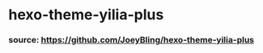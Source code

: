 hexo-theme-yilia-plus
================

### source: https://github.com/JoeyBling/hexo-theme-yilia-plus